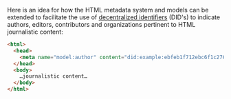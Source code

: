 Here is an idea for how the HTML metadata system and models can be extended to facilitate the use of [decentralized identifiers](https://github.com/WebOfTrustInfo/rebooting-the-web-of-trust-fall2017/blob/master/topics-and-advance-readings/did-primer.md) (DID's) to indicate authors, editors, contributors and organizations pertinent to HTML journalistic content:

```html
<html>
  <head>
    <meta name="model:author" content="did:example:ebfeb1f712ebc6f1c276e12ec21" />
  </head>
  <body>
    …journalistic content…
  </body>
</html>
```
